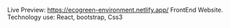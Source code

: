 Live Preview:  https://ecogreen-environment.netlify.app/
FrontEnd Website.
Technology use: React, bootstrap, Css3